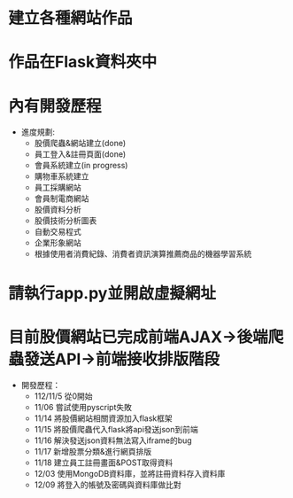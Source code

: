 # 建立各種網站作品
# 作品在Flask資料夾中
# 內有開發歷程
* 進度規劃:
  * 股價爬蟲&網站建立(done)
  * 員工登入&註冊頁面(done)
  * 會員系統建立(in progress)
  * 購物車系統建立
  * 員工採購網站
  * 會員制電商網站
  * 股價資料分析
  * 股價技術分析圖表
  * 自動交易程式
  * 企業形象網站
  * 根據使用者消費紀錄、消費者資訊演算推薦商品的機器學習系統

# 請執行app.py並開啟虛擬網址
# 目前股價網站已完成前端AJAX→後端爬蟲發送API→前端接收排版階段
* 開發歷程：
    * 112/11/5 從0開始
    * 11/06 嘗試使用pyscript失敗
    * 11/14 將股價網站相關資源加入flask框架
    * 11/15 將股價爬蟲代入flask將api發送json到前端
    * 11/16 解決發送json資料無法寫入iframe的bug
    * 11/17 新增股票分類&進行網頁排版
    * 11/18 建立員工註冊畫面&POST取得資料
    * 12/03 使用MongoDB資料庫，並將註冊資料存入資料庫
    * 12/09 將登入的帳號及密碼與資料庫做比對
